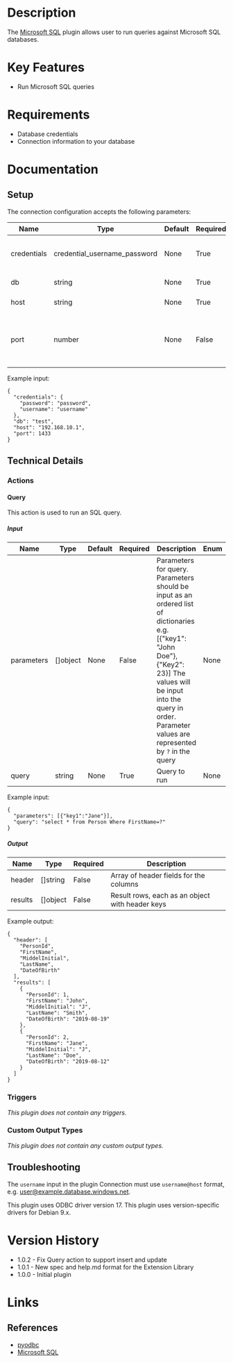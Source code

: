 # Description

The [Microsoft SQL](https://www.microsoft.com/en-us/sql-server/default.aspx) plugin allows user to run queries against Microsoft SQL databases.

# Key Features

* Run Microsoft SQL queries

# Requirements

* Database credentials
* Connection information to your database

# Documentation

## Setup

The connection configuration accepts the following parameters:

|Name|Type|Default|Required|Description|Enum|Example|
|----|----|-------|--------|-----------|----|-------|
|credentials|credential_username_password|None|True|Database username and password|None|None|
|db|string|None|True|Database name|None|None|
|host|string|None|True|Database hostname|None|None|
|port|number|None|False|Database port. Port 1433 will be used if this is left blank|None|None|

Example input:

```
{
  "credentials": {
    "password": "password",
    "username": "username"
  },
  "db": "test",
  "host": "192.168.10.1",
  "port": 1433
}
```

## Technical Details

### Actions

#### Query

This action is used to run an SQL query.

##### Input

|Name|Type|Default|Required|Description|Enum|Example|
|----|----|-------|--------|-----------|----|-------|
|parameters|[]object|None|False|Parameters for query. Parameters should be input as an ordered list of dictionaries e.g. [{"key1": "John Doe"},{"Key2": 23}] The values will be input into the query in order. Parameter values are represented by `?` in the query|None|None|
|query|string|None|True|Query to run|None|None|

Example input:

```
{
  "parameters": [{"key1":"Jane"}],
  "query": "select * from Person Where FirstName=?"
}
```

##### Output

|Name|Type|Required|Description|
|----|----|--------|-----------|
|header|[]string|False|Array of header fields for the columns|
|results|[]object|False|Result rows, each as an object with header keys|

Example output:

```
{
  "header": [
    "PersonId",
    "FirstName",
    "MiddelInitial",
    "LastName",
    "DateOfBirth"
  ],
  "results": [
    {
      "PersonId": 1,
      "FirstName": "John",
      "MiddelInitial": "J",
      "LastName": "Smith",
      "DateOfBirth": "2019-08-19"
    },
    {
      "PersonId": 2,
      "FirstName": "Jane",
      "MiddelInitial": "J",
      "LastName": "Doe",
      "DateOfBirth": "2019-08-12"
    }
  ]
}
```

### Triggers

_This plugin does not contain any triggers._

### Custom Output Types

_This plugin does not contain any custom output types._

## Troubleshooting

The `username` input in the plugin Connection must use `username@host` format,
e.g. user@example.database.windows.net.

This plugin uses ODBC driver version 17.
This plugin uses version-specific drivers for Debian 9.x.

# Version History

* 1.0.2 - Fix Query action to support insert and update
* 1.0.1 - New spec and help.md format for the Extension Library
* 1.0.0 - Initial plugin

# Links

## References

* [pyodbc](https://github.com/mkleehammer/pyodbc/wiki)
* [Microsoft SQL](https://www.microsoft.com/en-us/sql-server/default.aspx)
